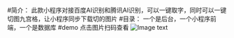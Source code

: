 
#简介：
此款小程序对接百度AI识别和腾讯AI识别，可以一键取字，同时可以一键切图九宫格，让小程序同步下载切的图片
#目录：
一个是后台，一个小程序前端，一个是数据库
#demo
点击图片扫码查看
![Image text](https://github.com/13723777644/jiugongge/blob/master/img-folder/1.jpg)
